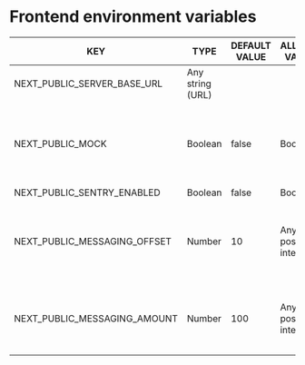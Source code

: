 # Frontend environment variables
| KEY                         	             | TYPE             	 | DEFAULT VALUE 	 | ALLOWED VALUES 	              | DESCRIPTION                                                                 	     | DEPENDENCY KEY 	 |
|-------------------------------------------|--------------------|-----------------|-------------------------------|-----------------------------------------------------------------------------------|------------------|
| NEXT_PUBLIC_SERVER_BASE_URL 	             | Any string (URL) 	 | 	               | 	                             | 	                                                                                 | 	                |
| NEXT_PUBLIC_MOCK            	             | Boolean          	 | false         	 | Boolean        	              | Should mock DDHUB Client GW server. Use this only for development purposes.	      | 	                |
| NEXT_PUBLIC_SENTRY_ENABLED                | Boolean          	 | false         	 | Boolean        	              | 	                                                                                 | 	                |
| NEXT_PUBLIC_MESSAGING_OFFSET            	 | Number          	  | 10         	    | Any positive integer        	 | Minutes to be deducted from current datetime. Used in File Download get message.	 | 	                |
| NEXT_PUBLIC_MESSAGING_AMOUNT            	 | Number          	  | 100         	   | Any positive integer        	 | Amount of messages to retrieve. Used in File Download get message.	               | 	                |

